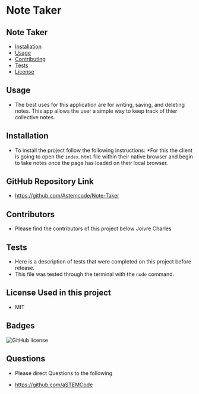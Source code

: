 # Note Taker

## Note Taker

* [Installation](#installation)
* [Usage](#usage)
* [Contributing](#contributors)
* [Tests](#tests)
* [License](#badges)

## Usage
- The best uses for this application are for writing, saving, and deleting notes. This app allows the user a simple way to keep track of thier collective notes.

## Installation
- To install the project follow the following instructions:
*For this the client is going to open the `index.html` file within their native browser and begin to take notes once the page has loaded on their local browser.

## GitHub Repository Link

- https://github.com/Astemcode/Note-Taker

## Contributors
- Please find the contributors of this project below
Joivre Charles

## Tests
- Here is a description of tests that were completed on this project before release.
- This file was tested through the terminal with the `node` command.

## License Used in this project
- MIT


## Badges
![GitHub license](https://img.shields.io/badge/license-MIT-blue.svg)

## Questions
* Please direct Questions to the following
- https://github.com/aSTEMCode

